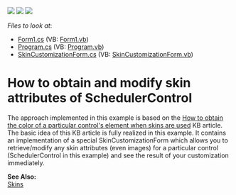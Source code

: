 <!-- default badges list -->
![](https://img.shields.io/endpoint?url=https://codecentral.devexpress.com/api/v1/VersionRange/128635633/13.1.4%2B)
[![](https://img.shields.io/badge/Open_in_DevExpress_Support_Center-FF7200?style=flat-square&logo=DevExpress&logoColor=white)](https://supportcenter.devexpress.com/ticket/details/E3451)
[![](https://img.shields.io/badge/📖_How_to_use_DevExpress_Examples-e9f6fc?style=flat-square)](https://docs.devexpress.com/GeneralInformation/403183)
<!-- default badges end -->
<!-- default file list -->
*Files to look at*:

* [Form1.cs](./CS/Form1.cs) (VB: [Form1.vb](./VB/Form1.vb))
* [Program.cs](./CS/Program.cs) (VB: [Program.vb](./VB/Program.vb))
* [SkinCustomizationForm.cs](./CS/SkinCustomizationForm.cs) (VB: [SkinCustomizationForm.vb](./VB/SkinCustomizationForm.vb))
<!-- default file list end -->
# How to obtain and modify skin attributes of SchedulerControl


<p>The approach implemented in this example is based on the <a href="https://www.devexpress.com/Support/Center/p/A2967">How to obtain the color of a particular control's element when skins are used</a> KB article. The basic idea of this KB article is fully realized in this example. It contains an implementation of a special SkinCustomizationForm which allows you to retrieve/modify any skin attributes (even images) for a particular control (SchedulerControl in this example) and see the result of your customization immediately.</p><p><strong>See </strong><strong>A</strong><strong>lso:</strong><br />
<a href="http://documentation.devexpress.com/#WindowsForms/CustomDocument2399"><u>Skins</u></a></p>

<br/>


